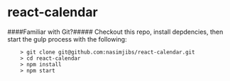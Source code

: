 # react-calendar

####Familiar with Git?#####
Checkout this repo, install depdencies, then start the gulp process with the following:

```
	> git clone git@github.com:nasimjibs/react-calendar.git
	> cd react-calendar
	> npm install
	> npm start
```

```
